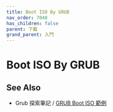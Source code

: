 ```yaml
---
title: Boot ISO By GRUB
nav_order: 7040
has_children: false
parent: 下載
grand_parent: 入門
---
```



# Boot ISO By GRUB




## See Also

* Grub 探索筆記 / [GRUB Boot ISO 範例](https://samwhelp.github.io/note-about-grub/read/howto/boot_iso.html)
